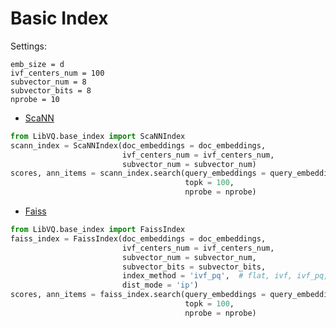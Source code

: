# Basic Index

Settings:
```
emb_size = d
ivf_centers_num = 100
subvector_num = 8
subvector_bits = 8
nprobe = 10
```

- [ScaNN](https://github.com/google-research/google-research/tree/master/scann)
```python
from LibVQ.base_index import ScaNNIndex
scann_index = ScaNNIndex(doc_embeddings = doc_embeddings,
                         ivf_centers_num = ivf_centers_num,
                         subvector_num = subvector_num)
scores, ann_items = scann_index.search(query_embeddings = query_embeddings,
                                       topk = 100,
                                       nprobe = nprobe) 
```

- [Faiss](https://github.com/facebookresearch/faiss)
```python
from LibVQ.base_index import FaissIndex
faiss_index = FaissIndex(doc_embeddings = doc_embeddings,
                         ivf_centers_num = ivf_centers_num,
                         subvector_num = subvector_num,
                         subvector_bits = subvector_bits,
                         index_method = 'ivf_pq',  # flat, ivf, ivf_pq, ivf_opq, pq, opq
                         dist_mode = 'ip')
scores, ann_items = faiss_index.search(query_embeddings = query_embeddings,
                                       topk = 100,
                                       nprobe = nprobe)
```


